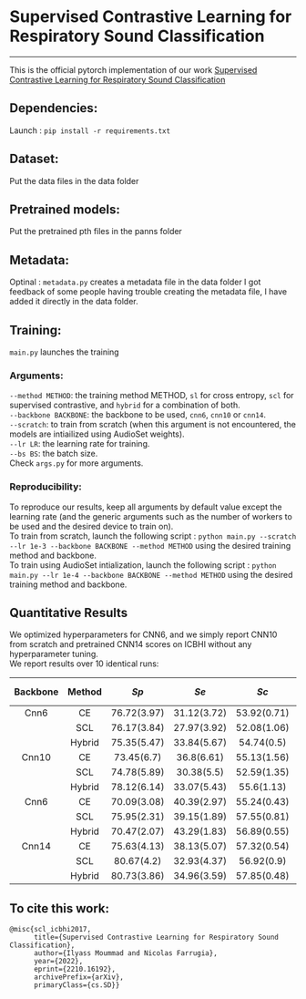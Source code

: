 # Supervised Contrastive Learning for Respiratory Sound Classification
-----
This is the official pytorch implementation of our work [Supervised Contrastive Learning for Respiratory Sound Classification](https://arxiv.org/abs/2210.16192)

## Dependencies:
Launch : ```pip install -r requirements.txt```

## Dataset:
Put the data files in the data folder

## Pretrained models:
Put the pretrained pth files in the panns folder

## Metadata:
Optinal : ```metadata.py``` creates a metadata file in the data folder
I got feedback of some people having trouble creating the metadata file, I have added it directly in the data folder.

## Training:
```main.py``` launches the training
### Arguments:
```--method METHOD```: the training method METHOD, ``sl`` for cross entropy, ``scl`` for supervised contrastive, and ``hybrid`` for a combination of both. \
```--backbone BACKBONE```: the backbone to be used, ``cnn6``, ``cnn10`` or ``cnn14``. \
```--scratch```: to train from scratch (when this argument is not encountered, the models are intiailized using AudioSet weights). \
```--lr LR```: the learning rate for training. \
```--bs BS```: the batch size. \
Check ```args.py``` for more arguments.
### Reproducibility:
To reproduce our results, keep all arguments by default value except the learning rate (and the generic arguments such as the number of workers to be used and the desired device to train on). \
To train from scratch, launch the following script : ```python main.py --scratch --lr 1e-3 --backbone BACKBONE --method METHOD``` using the desired training method and backbone. \
To train using AudioSet intialization, launch the following script : ```python main.py --lr 1e-4 --backbone BACKBONE --method METHOD``` using the desired training method and backbone.

## Quantitative Results
We optimized hyperparameters for CNN6, and we simply report CNN10 from scratch and pretrained CNN14 scores on ICBHI without any hyperparameter tuning. \
We report results over 10 identical runs:

| Backbone | Method |     _Sp_    |     _Se_    |     _Sc_    | # of Params | Ext. Dataset |
|:--------:|:------:|:-----------:|:-----------:|:-----------:|:-----------:|:------------:|
|   Cnn6   |   CE   | 76.72(3.97) | 31.12(3.72) | 53.92(0.71) |     4.3     |       -      |
|          |   SCL  | 76.17(3.84) | 27.97(3.92) | 52.08(1.06) |             |              |
|          | Hybrid | 75.35(5.47) | 33.84(5.67) |  54.74(0.5) |             |              |
|   Cnn10  |   CE   |  73.45(6.7) |  36.8(6.61) | 55.13(1.56) |     4.8     |       -      |
|          |   SCL  | 74.78(5.89) |  30.38(5.5) | 52.59(1.35) |             |              |
|          | Hybrid | 78.12(6.14) | 33.07(5.43) |  55.6(1.13) |             |              |
|   Cnn6   |   CE   | 70.09(3.08) | 40.39(2.97) | 55.24(0.43) |     4.3     |   AudioSet   |
|          |   SCL  | 75.95(2.31) | 39.15(1.89) | 57.55(0.81) |             |              |
|          | Hybrid | 70.47(2.07) | 43.29(1.83) | 56.89(0.55) |             |              |
|   Cnn14  |   CE   | 75.63(4.13) | 38.13(5.07) | 57.32(0.54) |     75.4    |   AudioSet   |
|          |   SCL  |  80.67(4.2) | 32.93(4.37) |  56.92(0.9) |             |              |
|          | Hybrid | 80.73(3.86) | 34.96(3.59) | 57.85(0.48) |             |              |


## To cite this work:
```
@misc{scl_icbhi2017,
      title={Supervised Contrastive Learning for Respiratory Sound Classification}, 
      author={Ilyass Moummad and Nicolas Farrugia},
      year={2022},
      eprint={2210.16192},
      archivePrefix={arXiv},
      primaryClass={cs.SD}}
```
